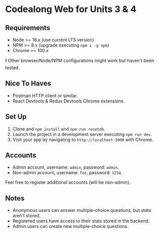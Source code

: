 # Codealong Web for Units 3 & 4

## Requirements

- Node >= 16.x (use current LTS version)
- NPM >= 8.x (upgrade executing `npm i -g npm`)
- Chrome >= 100.x

❗ Other browser/Node/NPM configurations might work but haven't been tested.

## Nice To Haves

- Postman HTTP client or similar.
- React Devtools & Redux Devtools Chrome extensions.

## Set Up

1. Clone and `npm install` and `npm run resetdb`.
2. Launch the project in a development server executing `npm run dev`.
3. Visit your app by navigating to `http://localhost:3000` with Chrome.

## Accounts

- Admin account, username: `admin`, password: `admin`.
- Non-admin account, username: `foo`, password: `1234`.

Feel free to register additional accounts (will be non-admin).

## Notes

- Anonymous users can answer multiple-choice questions, but stats aren't stored.
- Registered users have access to their stats stored in the backend.
- Admin users can create new multiple-choice questions.

